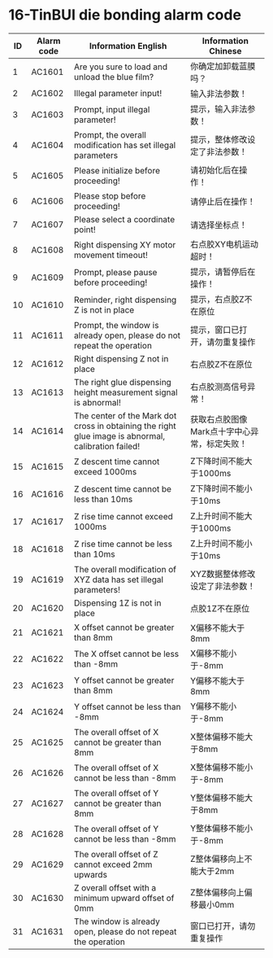 # 16-TinBUI die bonding alarm code

| ID   | Alarm code | Information  English                                         | Information  Chinese                         |
| ---- | ---------- | ------------------------------------------------------------ | -------------------------------------------- |
| 1    | AC1601     | Are you sure to load and unload the blue film?               | 你确定加卸载蓝膜吗？                         |
| 2    | AC1602     | Illegal parameter input!                                     | 输入非法参数！                               |
| 3    | AC1603     | Prompt, input illegal parameter!                             | 提示，输入非法参数！                         |
| 4    | AC1604     | Prompt, the overall modification has set illegal parameters  | 提示，整体修改设定了非法参数！               |
| 5    | AC1605     | Please initialize before proceeding!                         | 请初始化后在操作！                           |
| 6    | AC1606     | Please stop before proceeding!                               | 请停止后在操作！                             |
| 7    | AC1607     | Please select a coordinate point!                            | 请选择坐标点！                               |
| 8    | AC1608     | Right dispensing XY motor movement timeout!                  | 右点胶XY电机运动超时！                       |
| 9    | AC1609     | Prompt, please pause before proceeding!                      | 提示，请暂停后在操作！                       |
| 10   | AC1610     | Reminder, right dispensing Z is not in place                 | 提示，右点胶Z不在原位                        |
| 11   | AC1611     | Prompt, the window is already open, please do not repeat the operation | 提示，窗口已打开，请勿重复操作               |
| 12   | AC1612     | Right dispensing Z not in place                              | 右点胶Z不在原位                              |
| 13   | AC1613     | The right glue dispensing height measurement signal is abnormal! | 右点胶测高信号异常！                         |
| 14   | AC1614     | The center of the Mark dot cross in obtaining the right glue image is abnormal, calibration failed! | 获取右点胶图像Mark点十字中心异常，标定失败！ |
| 15   | AC1615     | Z descent time cannot exceed 1000ms                          | Z下降时间不能大于1000ms                      |
| 16   | AC1616     | Z descent time cannot be less than 10ms                      | Z下降时间不能小于10ms                        |
| 17   | AC1617     | Z rise time cannot exceed 1000ms                             | Z上升时间不能大于1000ms                      |
| 18   | AC1618     | Z rise time cannot be less than 10ms                         | Z上升时间不能小于10ms                        |
| 19   | AC1619     | The overall modification of XYZ data has set illegal parameters! | XYZ数据整体修改设定了非法参数！              |
| 20   | AC1620     | Dispensing 1Z is not in place                                | 点胶1Z不在原位                               |
| 21   | AC1621     | X offset cannot be greater than 8mm                          | X偏移不能大于8mm                             |
| 22   | AC1622     | The X offset cannot be less than -8mm                        | X偏移不能小于-8mm                            |
| 23   | AC1623     | Y offset cannot be greater than 8mm                          | Y偏移不能大于8mm                             |
| 24   | AC1624     | Y offset cannot be less than -8mm                            | Y偏移不能小于-8mm                            |
| 25   | AC1625     | The overall offset of X cannot be greater than 8mm           | X整体偏移不能大于8mm                         |
| 26   | AC1626     | The overall offset of X cannot be less than -8mm             | X整体偏移不能小于-8mm                        |
| 27   | AC1627     | The overall offset of Y cannot be greater than 8mm           | Y整体偏移不能大于8mm                         |
| 28   | AC1628     | The overall offset of Y cannot be less than -8mm             | Y整体偏移不能小于-8mm                        |
| 29   | AC1629     | The overall offset of Z cannot exceed 2mm upwards            | Z整体偏移向上不能大于2mm                     |
| 30   | AC1630     | Z overall offset with a minimum upward offset of 0mm         | Z整体偏移向上偏移最小0mm                     |
| 31   | AC1631     | The window is already open, please do not repeat the operation | 窗口已打开，请勿重复操作                     |